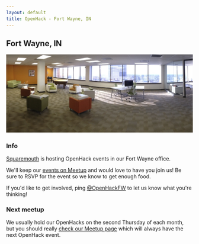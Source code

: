 ```yaml
---
layout: default
title: OpenHack - Fort Wayne, IN
---
```


## Fort Wayne, IN

![Squaremouth Office](/fortwayne/sqm_office.png)

### Info

[Squaremouth](http://www.squaremouth.com) is hosting OpenHack events in
our Fort Wayne office.

We'll keep our [events on
Meetup](http://www.meetup.com/OpenHack-Fort-Wayne)
and would love to have you join us! Be sure to RSVP for the event so we
know to get enough food.

If you'd like to get involved, ping
[@OpenHackFW](http://twitter.com/OpenHackFW) to let us know what
you're thinking!

### Next meetup

We usually hold our OpenHacks on the second Thursday of each month, but
you should really [check our Meetup
page](http://www.meetup.com/OpenHack-Fort-Wayne)
which will always have the next OpenHack event.
